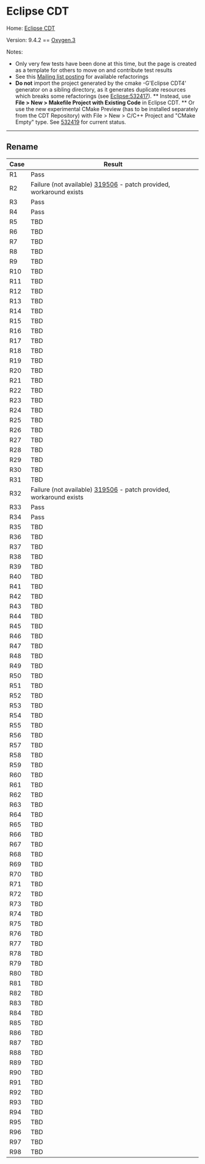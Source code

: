 # Eclipse CDT

Home: [Eclipse CDT](https://eclipse.org/cdt/)

Version: 9.4.2 == [Oxygen.3](https://www.eclipse.org/downloads/packages/eclipse-ide-cc-developers/oxygen3rc3)

Notes:

* Only very few tests have been done at this time, but the page is created as a template
  for others to move on and contribute test results
* See this [Mailing list posting](https://dev.eclipse.org/mhonarc/lists/cdt-dev/msg32773.html) for available refactorings
* **Do not** import the project generated by the cmake -G'Eclipse CDT4' generator on a sibling directory, as it 
  generates duplicate resources which breaks some refactorings (see [Eclipse:532417](https://bugs.eclipse.org/bugs/show_bug.cgi?id=532417)).
** Instead, use **File > New > Makefile Project with Existing Code** in Eclipse CDT.
** Or use the new experimental CMake Preview (has to be installed separately from the CDT Repository)
   with File > New > C/C++ Project and "CMake Empty" type.
   See [532419](https://bugs.eclipse.org/bugs/show_bug.cgi?id=532419) for current status.
  
<hr/>

## Rename
Case | Result
---- | ------
R1    | Pass
R2    | Failure (not available) [319506](https://bugs.eclipse.org/bugs/show_bug.cgi?id=319506) - patch provided, workaround exists
R3    | Pass
R4    | Pass
R5    | TBD
R6    | TBD
R7    | TBD
R8    | TBD
R9    | TBD
R10   | TBD
R11   | TBD
R12   | TBD
R13   | TBD
R14   | TBD
R15   | TBD
R16   | TBD
R17   | TBD
R18   | TBD
R19   | TBD
R20   | TBD
R21   | TBD
R22   | TBD
R23   | TBD
R24   | TBD
R25   | TBD
R26   | TBD
R27   | TBD
R28   | TBD
R29   | TBD
R30   | TBD
R31   | TBD
R32   | Failure (not available) [319506](https://bugs.eclipse.org/bugs/show_bug.cgi?id=319506) - patch provided, workaround exists
R33   | Pass
R34   | Pass
R35   | TBD
R36   | TBD
R37   | TBD
R38   | TBD
R39   | TBD
R40   | TBD
R41   | TBD
R42   | TBD
R43   | TBD
R44   | TBD
R45   | TBD
R46   | TBD
R47   | TBD
R48   | TBD
R49   | TBD
R50   | TBD
R51   | TBD
R52   | TBD
R53   | TBD
R54   | TBD
R55   | TBD
R56   | TBD
R57   | TBD
R58   | TBD
R59   | TBD
R60   | TBD
R61   | TBD
R62   | TBD
R63   | TBD
R64   | TBD
R65   | TBD
R66   | TBD
R67   | TBD
R68   | TBD
R69   | TBD
R70   | TBD
R71   | TBD
R72   | TBD
R73   | TBD
R74   | TBD
R75   | TBD
R76   | TBD
R77   | TBD
R78   | TBD
R79   | TBD
R80   | TBD
R81   | TBD
R82   | TBD
R83   | TBD
R84   | TBD
R85   | TBD
R86   | TBD
R87   | TBD
R88   | TBD
R89   | TBD
R90   | TBD
R91   | TBD
R92   | TBD
R93   | TBD
R94   | TBD
R95   | TBD
R96   | TBD
R97   | TBD
R98   | TBD

